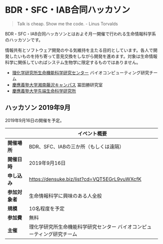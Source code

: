 # BDR・SFC・IAB合同ハッカソン

> Talk is cheap. Show me the code.
> \- Linus Torvalds

BDR・SFC・IAB合同ハッカソンとはおよそ月一開催で行われる生命情報科学系のハッカソンです。

情報共有とソフトウェア開発のやる気維持を主たる目的としています。各人で開発したいものを持ち寄って意見交換をしながら開発を進めます。対象は生命情報科学に関係していればシステム生物学に限定するものではありません。

- [理化学研究所生命機能科学研究センター](https://www.bdr.riken.jp/jp/) バイオコンピューティング研究チーム
- [慶應義塾大学湘南藤沢キャンパス](https://www.sfc.keio.ac.jp/) 冨田勝研究室
- [慶應義塾大学先端生命科学研究所](http://www.iab.keio.ac.jp/)

## ハッカソン 2019年9月

2019年9月16日の開催を予定。

||イベント概要|
|---|---|
| **開催場所** | BDR、SFC、IABの三か所（もしくは遠隔） |
| **開催日時** | 2019年9月16日 |
| **申し込み** | https://densuke.biz/list?cd=VQT5EGrL9vuWXcfK |
| **参加対象者** | 生命情報科学に興味のある人全般 |
| **規模** | 10名程度を予定 |
| **参加費** | 無料 |
| **主催** | 理化学研究所生命機能科学研究センター バイオコンピューティング研究チーム |
